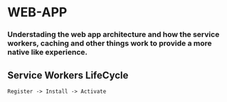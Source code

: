 # WEB-APP
### Understading the web app architecture and how the service workers, caching and other things work to provide a more native like experience.

## Service Workers LifeCycle
    Register -> Install -> Activate